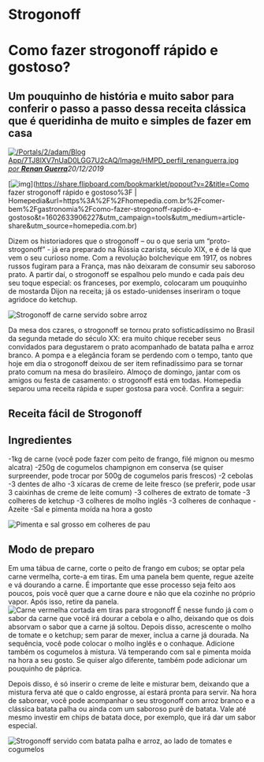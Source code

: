 # Strogonoff

# Como fazer strogonoff rápido e gostoso?

## Um pouquinho de história e muito sabor para conferir o passo a passo dessa receita clássica que é queridinha de muito e simples de fazer em casa

[![/Portals/2/adam/Blog App/7TJ8lXV7nUaD0LGG7U2cAQ/Image/HMPD_perfil_renanguerra.jpg](https://homepedia.com.br/portals/2/adam/blog%20app/7tj8lxv7nuad0lgg7u2caq/image/hmpd_perfil_renanguerra.jpg?w=53&h=53&mode=crop&scale=both)*por **Renan Guerra***](https://homepedia.com.br/colunistas/renan-guerra)*20/12/2019*

[![img](https://cdn.flipboard.com/badges/flipboard_srsw.png)](https://share.flipboard.com/bookmarklet/popout?v=2&title=Como fazer strogonoff rápido e gostoso%3F | Homepedia&url=https%3A%2F%2Fhomepedia.com.br%2Fcomer-bem%2Fgastronomia%2Fcomo-fazer-strogonoff-rapido-e-gostoso&t=1602633906227&utm_campaign=tools&utm_medium=article-share&utm_source=homepedia.com.br)

Dizem os historiadores que o strogonoff – ou o que seria um “proto-strogonoff” - já era preparado na Rússia czarista, século XIX, e é de lá que vem o seu curioso nome. Com a revolução bolchevique em 1917, os nobres russos fugiram para a França, mas não deixaram de consumir seu saboroso prato. A partir daí, o strogonoff se espalhou pelo mundo e cada país deu seu toque especial: os franceses, por exemplo, colocaram um pouquinho de mostarda Dijon na receita; já os estado-unidenses inseriram o toque agridoce do ketchup. 

![Strogonoff de carne servido sobre arroz](https://homepedia.com.br/Portals/2/adam/Blog%20App/nVcuNc_-RUCxrwh_r5YpGA/Body/receita-strogonoff-carne-facil%20.jpg)

Da mesa dos czares, o strogonoff se tornou prato sofisticadíssimo no Brasil da segunda metade do século XX: era muito chique receber seus convidados para degustarem o prato acompanhado de batata palha e arroz branco. A pompa e a elegância foram se perdendo com o tempo, tanto que hoje em dia o strogonoff deixou de ser item refinadíssimo para se tornar prato comum na mesa do brasileiro. Almoço de domingo, jantar com os amigos ou festa de casamento: o strogonoff está em todas. Homepedia separou uma receita rápida e super gostosa para você. Confira a seguir: 

## Receita fácil de Strogonoff 

## Ingredientes

-1kg de carne (você pode fazer com peito de frango, filé mignon ou mesmo alcatra) 
-250g de cogumelos champignon em conserva (se quiser surpreender, pode trocar por 500g de cogumelos paris frescos) 
-2 cebolas 
-3 dentes de alho 
-3 xícaras de creme de leite fresco (se preferir, pode usar 3 caixinhas de creme de leite comum) 
-3 colheres de extrato de tomate 
-3 colheres de ketchup 
-3 colheres de molho inglês 
-3 colheres de conhaque 
-Azeite 
-Sal e pimenta moída na hora a gosto 

 ![ Pimenta e sal grosso em colheres de pau](https://homepedia.com.br/Portals/2/adam/Blog%20App/nVcuNc_-RUCxrwh_r5YpGA/Body/%20ingredientes-receita-strogonoff-gostoso%20.jpg)

## Modo de preparo 

Em uma tábua de carne, corte o peito de frango em cubos; se optar pela carne vermelha, corte-a em tiras. Em uma panela bem quente, regue azeite e vá dourando a carne. É importante que esse processo seja feito aos poucos, pois você quer que a carne doure e não que ela cozinhe no próprio vapor. Após isso, retire da panela. 
![Carne vermelha cortada em tiras para strogonoff ](https://homepedia.com.br/Portals/2/adam/Blog%20App/nVcuNc_-RUCxrwh_r5YpGA/Body/qual-carne-usar-fazer-strogonoff%20.jpg) 
É nesse fundo já com o sabor da carne que você irá dourar a cebola e o alho, deixando que os dois absorvam o sabor que a carne já soltou. Depois disso, acrescente o molho de tomate e o ketchup; sem parar de mexer, inclua a carne já dourada. Na sequência, você pode colocar o molho inglês e o conhaque. Adicione também os cogumelos à mistura. Vá temperando com sal e pimenta moída na hora a seu gosto. Se quiser algo diferente, também pode adicionar um pouquinho de páprica. 

Depois disso, é só inserir o creme de leite e misturar bem, deixando que a mistura ferva até que o caldo engrosse, aí estará pronta para servir. Na hora de saborear, você pode acompanhar o seu strogonoff com arroz branco e a clássica batata palha ou ainda com um saboroso purê de batata. Vale até mesmo investir em chips de batata doce, por exemplo, que irá dar um sabor especial. 

![Strogonoff servido com batata palha e arroz, ao lado de tomates e cogumelos ](https://homepedia.com.br/Portals/2/adam/Blog%20App/nVcuNc_-RUCxrwh_r5YpGA/Body/strogonoff-cogumelos-frescos-receita.jpg)
 
